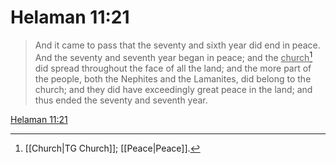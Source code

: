 # Helaman 11:21

> And it came to pass that the seventy and sixth year did end in peace. And the seventy and seventh year began in peace; and the <u>church</u>[^a] did spread throughout the face of all the land; and the more part of the people, both the Nephites and the Lamanites, did belong to the church; and they did have exceedingly great peace in the land; and thus ended the seventy and seventh year.

[Helaman 11:21](https://www.churchofjesuschrist.org/study/scriptures/bofm/hel/11?lang=eng&id=p21#p21)


[^a]: [[Church|TG Church]]; [[Peace|Peace]].  
